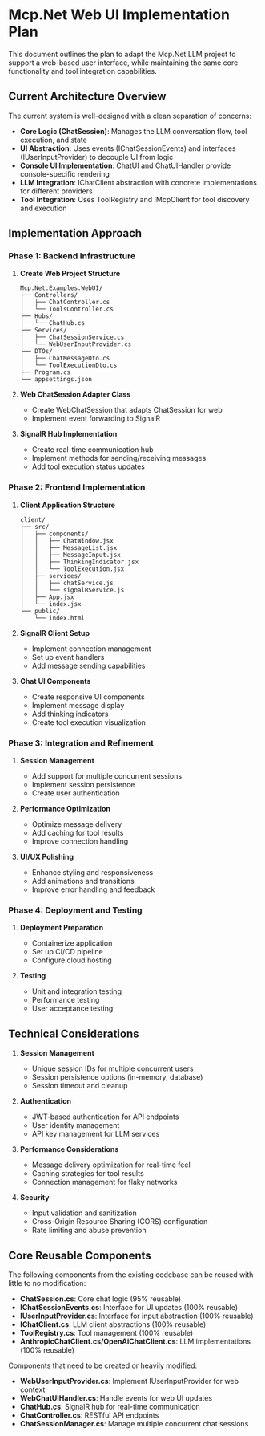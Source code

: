 # Mcp.Net Web UI Implementation Plan

This document outlines the plan to adapt the Mcp.Net.LLM project to support a web-based user interface, while maintaining the same core functionality and tool integration capabilities.

## Current Architecture Overview

The current system is well-designed with a clean separation of concerns:

- **Core Logic (ChatSession)**: Manages the LLM conversation flow, tool execution, and state
- **UI Abstraction**: Uses events (IChatSessionEvents) and interfaces (IUserInputProvider) to decouple UI from logic
- **Console UI Implementation**: ChatUI and ChatUIHandler provide console-specific rendering
- **LLM Integration**: IChatClient abstraction with concrete implementations for different providers
- **Tool Integration**: Uses ToolRegistry and IMcpClient for tool discovery and execution

## Implementation Approach

### Phase 1: Backend Infrastructure

1. **Create Web Project Structure**
   ```
   Mcp.Net.Examples.WebUI/
   ├── Controllers/
   │   ├── ChatController.cs
   │   └── ToolsController.cs
   ├── Hubs/
   │   └── ChatHub.cs
   ├── Services/
   │   ├── ChatSessionService.cs
   │   └── WebUserInputProvider.cs
   ├── DTOs/
   │   ├── ChatMessageDto.cs
   │   └── ToolExecutionDto.cs
   ├── Program.cs
   └── appsettings.json
   ```

2. **Web ChatSession Adapter Class**
   - Create WebChatSession that adapts ChatSession for web
   - Implement event forwarding to SignalR

3. **SignalR Hub Implementation**
   - Create real-time communication hub
   - Implement methods for sending/receiving messages
   - Add tool execution status updates

### Phase 2: Frontend Implementation

1. **Client Application Structure**
   ```
   client/
   ├── src/
   │   ├── components/
   │   │   ├── ChatWindow.jsx
   │   │   ├── MessageList.jsx
   │   │   ├── MessageInput.jsx
   │   │   ├── ThinkingIndicator.jsx
   │   │   └── ToolExecution.jsx
   │   ├── services/
   │   │   ├── chatService.js
   │   │   └── signalRService.js
   │   ├── App.jsx
   │   └── index.jsx
   └── public/
       └── index.html
   ```

2. **SignalR Client Setup**
   - Implement connection management
   - Set up event handlers
   - Add message sending capabilities

3. **Chat UI Components**
   - Create responsive UI components
   - Implement message display
   - Add thinking indicators
   - Create tool execution visualization

### Phase 3: Integration and Refinement

1. **Session Management**
   - Add support for multiple concurrent sessions
   - Implement session persistence
   - Create user authentication

2. **Performance Optimization**
   - Optimize message delivery
   - Add caching for tool results
   - Improve connection handling

3. **UI/UX Polishing**
   - Enhance styling and responsiveness
   - Add animations and transitions
   - Improve error handling and feedback

### Phase 4: Deployment and Testing

1. **Deployment Preparation**
   - Containerize application
   - Set up CI/CD pipeline
   - Configure cloud hosting

2. **Testing**
   - Unit and integration testing
   - Performance testing
   - User acceptance testing

## Technical Considerations

1. **Session Management**
   - Unique session IDs for multiple concurrent users
   - Session persistence options (in-memory, database)
   - Session timeout and cleanup

2. **Authentication**
   - JWT-based authentication for API endpoints
   - User identity management
   - API key management for LLM services

3. **Performance Considerations**
   - Message delivery optimization for real-time feel
   - Caching strategies for tool results
   - Connection management for flaky networks

4. **Security**
   - Input validation and sanitization
   - Cross-Origin Resource Sharing (CORS) configuration
   - Rate limiting and abuse prevention

## Core Reusable Components

The following components from the existing codebase can be reused with little to no modification:

- **ChatSession.cs**: Core chat logic (95% reusable)
- **IChatSessionEvents.cs**: Interface for UI updates (100% reusable)
- **IUserInputProvider.cs**: Interface for input abstraction (100% reusable)
- **IChatClient.cs**: LLM client abstractions (100% reusable)
- **ToolRegistry.cs**: Tool management (100% reusable)
- **AnthropicChatClient.cs/OpenAiChatClient.cs**: LLM implementations (100% reusable)

Components that need to be created or heavily modified:

- **WebUserInputProvider.cs**: Implement IUserInputProvider for web context
- **WebChatUIHandler.cs**: Handle events for web UI updates
- **ChatHub.cs**: SignalR hub for real-time communication
- **ChatController.cs**: RESTful API endpoints
- **ChatSessionManager.cs**: Manage multiple concurrent chat sessions